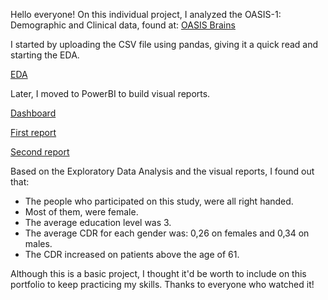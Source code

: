 Hello everyone!
On this individual project, I analyzed the OASIS-1: Demographic and Clinical data, found at: [OASIS Brains](https://sites.wustl.edu/oasisbrains/home/oasis-1/)

I started by uploading the CSV file using pandas, giving it a quick read and starting the EDA. 

[EDA](#EDA.ipynb)

Later, I moved to PowerBI to build visual reports.

[Dashboard](#oasis1.pbix)

[First report](/report_1.jpeg)

[Second report](/report_2.jpeg)

Based on the Exploratory Data Analysis and the visual reports, I found out that:
- The people who participated on this study, were all right handed.
-  Most of them, were female.
-  The average education level was 3.
-  The average CDR for each gender was: 0,26 on females and 0,34 on males.
-  The CDR increased on patients above the age of 61.

  Although this is a basic project, I thought it'd be worth to include on this portfolio to keep practicing my skills. 
  Thanks to everyone who watched it!
